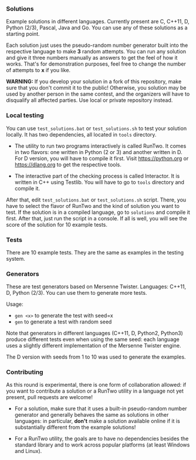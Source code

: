 ### Solutions

Example solutions in different languages.
Currently present are C, C++11, D, Python (2/3), Pascal, Java and Go.
You can use any of these solutions as a starting point.

Each solution just uses the pseudo-random number generator
built into the respective language to make **3** random attempts.
You can run any solution and give it three numbers manually
as answers to get the feel of how it works.
That's for demonstration purposes,
feel free to change the number of attempts to **x** if you like.

**WARNING:**
If you develop your solution in a fork of this repository,
make sure that you don't commit it to the public!
Otherwise, you solution may be used by another person in the same contest,
and the organizers will have to disqualify all affected parties.
Use local or private repository instead.

### Local testing

You can use `test_solutions.bat` or `test_solutions.sh` to test
your solution locally.
It has two dependencies, all located in `tools` directory.

* The utility to run two programs interactively is called RunTwo.
It comes in two flavors: one written in Python (2 or 3)
and another written in D.
For D version, you will have to compile it first.
Visit https://python.org or https://dlang.org to get the respective tools.

* The interactive part of the checking process is called Interactor.
It is written in C++ using Testlib.
You will have to go to `tools` directory and compile it.

After that, edit `test_solutions.bat` or `test_solutions.sh` script.
There, you have to select the flavor of RunTwo and the kind of solution
you want to test.
If the solution is in a compiled language, go to `solutions`
and compile it first.
After that, just run the script in a console.
If all is well, you will see the score of the solution for 10 example tests.

### Tests

There are 10 example tests.
They are the same as examples in the testing system.

### Generators

These are test generators based on Mersenne Twister.
Languages: C++11, D, Python (2/3).
You can use them to generate more tests.

Usage:

* `gen <x>` to generate the test with seed=x
* `gen` to generate a test with random seed

Note that generators in different languages
(C++11, D, Python2, Python3) produce different tests
even when using the same seed: each language uses
a slightly different implementation of the Mersenne Twister engine.

The D version with seeds from 1 to 10 was used to generate the examples.

### Contributing

As this round is experimental, there is one form of collaboration
allowed: if you want to contribute a solution or a RunTwo utility
in a language not yet present, pull requests are welcome!

* For a solution, make sure that it uses
a built-in pseudo-random number generator and
generally behaves the same as solutions in other languages:
in particular, **don't** make a solution available online
if it is substantially different from the example solutions!

* For a RunTwo utility, the goals are to have no dependencies besides
the standard library and to work across popular platforms
(at least Windows and Linux).
